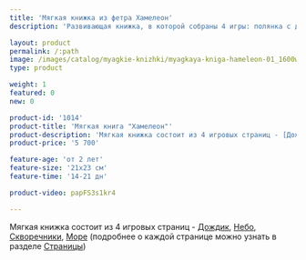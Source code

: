 ```yaml
---
title: 'Мягкая книжка из фетра Хамелеон'
description: 'Развивающая книжка, в которой собраны 4 игры: полянка с дождиком, воздушный транспорт на липучках, домики с птичками и морская страница.'

layout: product
permalink: /:path
image: /images/catalog/myagkie-knizhki/myagkaya-kniga-hameleon-01_1600w.jpg
type: product

weight: 1
featured: 0
new: 0

product-id: '1014'
product-title: 'Мягкая книга "Хамелеон"'
product-description: 'Мягкая книжка состоит из 4 игровых страниц - [Дождик](/stranicy/myagkaya-stranica-dozhdik), [Небо](/stranicy/myagkaya-stranica-nebo), [Скворечники](/stranicy/razvorot-skvorechniki), [Море](/stranicy/myagkaya-stranica-more) (подробнее о каждой странице можно узнать в разделе [Страницы](/stranicy))'
product-price: '5 700'

feature-age: 'от 2 лет'
feature-size: '21х23 см'
feature-time: '14-21 дн'

product-video: papFS3s1kr4

---
```

Мягкая книжка состоит из 4 игровых страниц - [Дождик](/stranicy/myagkaya-stranica-dozhdik), [Небо](/stranicy/myagkaya-stranica-nebo), [Скворечники](/stranicy/razvorot-skvorechniki), [Море](/stranicy/myagkaya-stranica-more) (подробнее о каждой странице можно узнать в разделе [Страницы](/stranicy))